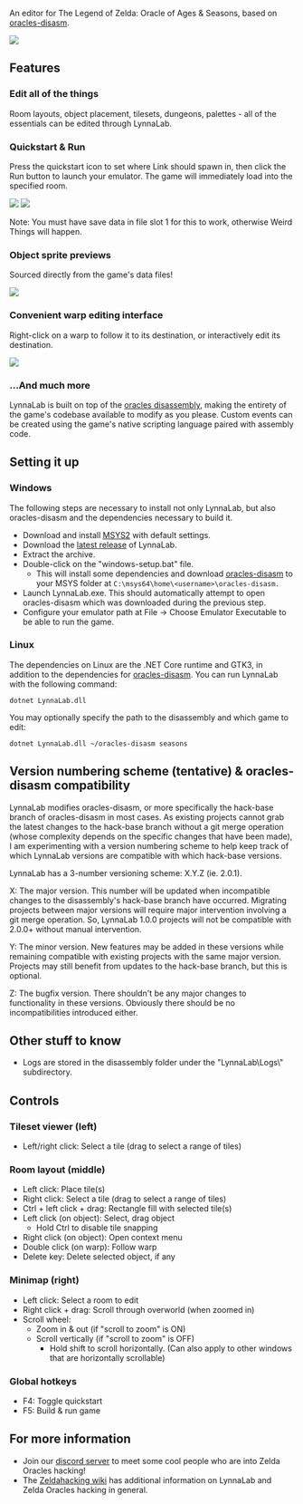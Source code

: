 An editor for The Legend of Zelda: Oracle of Ages & Seasons, based on
[oracles-disasm](https://github.com/stewmath/oracles-disasm).

![](images/preview-general.png)

## Features

### Edit all of the things

Room layouts, object placement, tilesets, dungeons, palettes - all of the
essentials can be edited through LynnaLab.

### Quickstart & Run

Press the quickstart icon to set where Link should spawn in, then click the Run
button to launch your emulator. The game will immediately load into the
specified room.

![](images/preview-quickspawn-1.png)
![](images/preview-quickspawn-2.png)

Note: You must have save data in file slot 1 for this to work, otherwise Weird
Things will happen.

### Object sprite previews

Sourced directly from the game's data files!

![](images/preview-objects.png)

### Convenient warp editing interface

Right-click on a warp to follow it to its destination, or interactively edit its
destination.

![](images/preview-warps.png)

### ...And much more

LynnaLab is built on top of the
[oracles disassembly](https://github.com/stewmath/oracles-disasm), making the
entirety of the game's codebase available to modify as you please. Custom events
can be created using the game's native scripting language paired with assembly
code.

## Setting it up

### Windows

The following steps are necessary to install not only LynnaLab, but also
oracles-disasm and the dependencies necessary to build it.

- Download and install [MSYS2](https://www.msys2.org/) with default settings.
- Download the [latest release](https://github.com/Stewmath/LynnaLab/releases) of LynnaLab.
- Extract the archive.
- Double-click on the "windows-setup.bat" file.
  - This will install some dependencies and download
    [oracles-disasm](https://github.com/stewmath/oracles-disasm) to your MSYS
    folder at `C:\msys64\home\<username>\oracles-disasm.`
- Launch LynnaLab.exe. This should automatically attempt to open oracles-disasm
  which was downloaded during the previous step.
- Configure your emulator path at File -> Choose Emulator Executable to be able
  to run the game.

### Linux

The dependencies on Linux are the .NET Core runtime and GTK3, in addition to the
dependencies for [oracles-disasm](https://github.com/stewmath/oracles-disasm).
You can run LynnaLab with the following command:

```
dotnet LynnaLab.dll
```

You may optionally specify the path to the disassembly and which game to edit:

```
dotnet LynnaLab.dll ~/oracles-disasm seasons
```

## Version numbering scheme (tentative) & oracles-disasm compatibility

LynnaLab modifies oracles-disasm, or more specifically the hack-base branch of
oracles-disasm in most cases. As existing projects cannot grab the latest
changes to the hack-base branch without a git merge operation (whose complexity
depends on the specific changes that have been made), I am experimenting with a
version numbering scheme to help keep track of which LynnaLab versions are
compatible with which hack-base versions.

LynnaLab has a 3-number versioning scheme: X.Y.Z (ie. 2.0.1).

X: The major version. This number will be updated when incompatible changes to
the disassembly's hack-base branch have occurred. Migrating projects between
major versions will require major intervention involving a git merge operation.
So, LynnaLab 1.0.0 projects will not be compatible with 2.0.0+ without manual
intervention.

Y: The minor version. New features may be added in these versions while
remaining compatible with existing projects with the same major version.
Projects may still benefit from updates to the hack-base branch, but this is
optional.

Z: The bugfix version. There shouldn't be any major changes to functionality in
these versions. Obviously there should be no incompatibilities introduced
either.

## Other stuff to know

* Logs are stored in the disassembly folder under the "LynnaLab\\Logs\\"
  subdirectory.
  
## Controls

### Tileset viewer (left)

* Left/right click: Select a tile (drag to select a range of tiles)

### Room layout (middle)

* Left click: Place tile(s)
* Right click: Select a tile (drag to select a range of tiles)
* Ctrl + left click + drag: Rectangle fill with selected tile(s)
* Left click (on object): Select, drag object
  * Hold Ctrl to disable tile snapping
* Right click (on object): Open context menu
* Double click (on warp): Follow warp
* Delete key: Delete selected object, if any

### Minimap (right)

* Left click: Select a room to edit
* Right click + drag: Scroll through overworld (when zoomed in)
* Scroll wheel:
  * Zoom in & out (if "scroll to zoom" is ON)
  * Scroll vertically (if "scroll to zoom" is OFF)
    * Hold shift to scroll horizontally. (Can also apply to other windows that are horizontally scrollable)

### Global hotkeys

* F4: Toggle quickstart
* F5: Build & run game

## For more information

- Join our [discord server](https://discord.gg/wCpPPNZ) to meet some cool people
  who are into Zelda Oracles hacking!
- The [Zeldahacking wiki](https://wiki.zeldahacking.net/oracle/LynnaLab) has
  additional information on LynnaLab and Zelda Oracles hacking in general.
